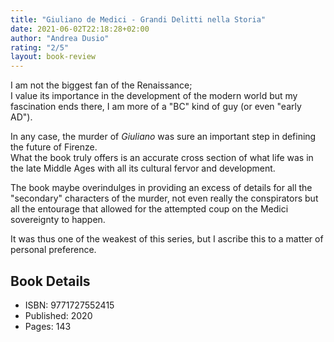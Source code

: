 ```yaml
---
title: "Giuliano de Medici - Grandi Delitti nella Storia"
date: 2021-06-02T22:18:28+02:00
author: "Andrea Dusio"
rating: "2/5"
layout: book-review
---
```


I am not the biggest fan of the Renaissance;<br>
I value its importance in the development of the modern world but my
fascination ends there, I am more of a "BC" kind of guy (or even "early AD").

In any case, the murder of _Giuliano_ was sure an important step in defining
the future of Firenze.<br>
What the book truly offers is an accurate cross section of what life was in the
late Middle Ages with all its cultural fervor and development.

The book maybe overindulges in providing an excess of details for all the
"secondary" characters of the murder, not even really the conspirators but all
the entourage that allowed for the attempted coup on the Medici sovereignty to
happen.

It was thus one of the weakest of this series, but I ascribe this to a matter
of personal preference.

## Book Details

- ISBN: 9771727552415
- Published: 2020
- Pages: 143
